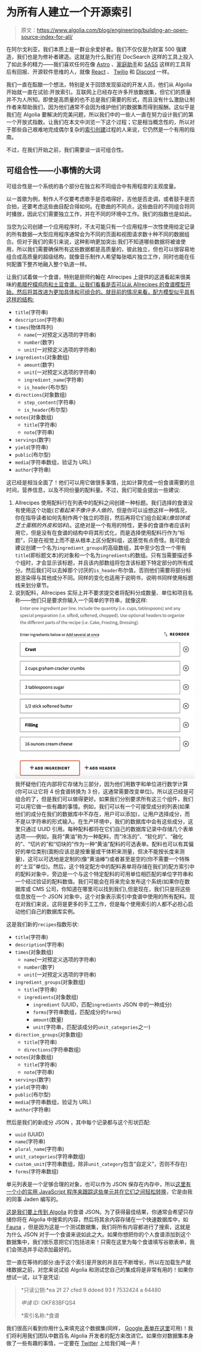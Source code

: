# 为所有人建立一个开源索引

> 原文：<https://www.algolia.com/blog/engineering/building-an-open-source-index-for-all/>

在阿尔戈利亚，我们本质上是一群业余爱好者。我们不仅仅是为财富 500 强建造，我们也是为修补者建造。这就是为什么我们在 DocSearch 这样的工具上投入了如此多的精力——我们喜欢任何在像 [Astro](https://docs.astro.build/en/getting-started/) 、[家庭助手](https://www.home-assistant.io/docs/)和 [SASS](https://sass-lang.com/documentation/) 这样的工具背后有回报、开源软件思维的人，就像 [React](https://reactjs.org/docs/getting-started.html) 、 [Twilio](https://www.twilio.com/docs) 和 [Discord](https://discord.com/developers/docs/intro) 一样。

我们一直在酝酿一个想法，特别是关于回馈发现驱动的开发人员，他们从 Algolia 开始就一直在试验:开放索引。互联网上已经存在许多开放数据集，但它们的质量并不为人所知。即使是高质量的也不总是我们需要的形式，而且没有什么激励让制作者来帮助我们，因为他们通常不会因为维护他们的数据集而得到报酬。这似乎是我们在 Algolia 要解决的完美问题，所以我们中的一些人一直在努力设计我们的第一个开放式指数。让我们在本文中浏览一下这个过程；它是相当概念性的，所以对于那些自己艰难地完成偶尔复杂的[索引创建](https://www.algolia.com/doc/guides/sending-and-managing-data/prepare-your-data/)过程的人来说，它仍然是一个有用的指南。

不过，在我们开始之前，我们需要谈一谈可组合性。

## [](#composability-%e2%80%94-a-big-word-for-small-things)可组合性——小事情的大词

可组合性是一个系统的各个部分在独立和不同组合中有用程度的主观度量。

以一首歌为例，制作人不仅要考虑歌手是否唱得好，吉他是否走调，或者鼓手是否合拍，还要考虑这些曲目配合得如何。在歌曲的不同点，这些曲目的不同组合将同时播放，因此它们需要独立工作，并在不同的环境中工作。我们的指数也是如此。

当您为公司创建一个应用程序时，不太可能只有一个应用程序一次性使用给定记录的所有数据—大型应用程序通常会为不同的页面和视图请求数十种不同的数据组合。但对于我们的索引来说，这种影响更加突出:我们不知道哪些数据将被谁使用，所以我们需要确保所有这些数据都是高质量的，彼此独立，但也可以很容易地组合成高质量的超级结构，就像音乐制作人希望每张唱片独立工作，同时也能在任何配置下整齐地融入整个轨道一样。

让我们试着做一个食谱，特别是厨师约翰在 Allrecipes 上提供的这道看起来很美味的[希腊柠檬鸡肉和土豆食谱。让我们看看是否可以从 Allrecipes 的食谱模型开始，然后将其改进为更加具体和可组合的。就目前的情况来看，配方模型似乎具有这样的结构:](https://www.allrecipes.com/recipe/242352/greek-lemon-chicken-and-potatoes/)

*   `title`(字符串)
*   `description`(字符串)
*   `times`(物体阵列)
    *   `name`(一对预定义选项的字符串)
    *   `number`(数字)
    *   `unit`(一对预定义选项的字符串)
*   `ingredients`(对象数组)
    *   `amount`(数字)
    *   `unit`(一对预定义选项的字符串)
    *   `ingredient_name`(字符串)
    *   `is_header`(布尔型)
*   `directions`(对象数组)
    *   `step_content`(字符串)
    *   `is_header`(布尔型)
*   `notes`(对象数组)
    *   `title`(字符串)
    *   `note`(字符串)
*   `servings`(数字)
*   `yield`(字符串)
*   `public`(布尔型)
*   `media`(字符串数组，验证为 URL)
*   `author`(字符串)

这已经是相当全面了！他们可以用它做很多事情，比如计算完成一份食谱需要的总时间，营养信息，以及不同份量的配料量。不过，我们可能会提出一些建议:

1.  Allrecipes 使用配料行在列表中的配料之间创建一种标题。我们选择的食谱没有使用这个功能(*它看起来不像许多人做的*，但是你可以设想这样一种情况，你在指导读者如何先制作两个独立的项目，然后再将它们组合起来(*像馅饼或芝士蛋糕的外皮和馅料*)。这绝对是一个有用的特性，更多的食谱作者应该利用它，但是没有在食谱的结构中将其形式化，而是选择使用配料行作为“标题”，只是在视觉上而不是从根本上区分配料组，这感觉有点奇怪。我可能会建议创建一个名为`ingredient_groups`的高级数组，其中至少包含一个带有`title`(即标题文本)的对象和一个名为`ingredients`的数组。只有当需要描述多个组时，才会显示该标题，并且该内部数组将包含该标题下特定部分的所有成分。然后我们可以去掉那个讨厌的`is_header`布尔值，否则他们需要将部分标题渲染得与其他成分不同。同样的变化也适用于说明书，说明书同样使用标题线来划分章节。
2.  说到配料，Allrecipes 实际上并不要求提交者将配料分成数量、单位和项目名称——他们只是要求你输入一个简单的字符串，就像这样:![Recipes ingredients input form example](img/198fd0d497c427749603ce8eaf5fba7b.png)我怀疑他们在内部将它存储为三部分，因为他们用数字和单位进行数学计算(你可以让它将 4 份食谱转换为 3 份，这通常需要改变单位)。所以这已经是可组合的了，但是我们可以做得更好。如果我们分别要求所有这三个组件，我们可以用它做一些有趣的事情。例如，我们可以有一个可接受成分的列表(如果他们的成分在我们的数据库中不存在，用户可以添加)，让用户选择成分，而不是以字符串的形式输入。在生产环境中，我们的数据库中会有这些成分，这里只通过 UUID 引用。每种配料都将在它们自己的数据库记录中存储几个表单选项——例如，我将“黄油”称为一种配料，而“冷冻的”、“软化的”、“融化的”、“切片的”和“切块的”作为一种“黄油”配料的可选表单。配料也可以有其偏好的单位类别(面粉应该总是按重量或干体积来测量，但决不能按长度来测量)，这可以可选地是定制的(像“黄油棒”)或者甚至是空的(你不需要一个特殊的“土豆”单位)。然后，这个特定配方中的配料表单将存储在我们的配方索引中的配料对象中，旁边是一个与这个特定配料的可用单位相匹配的单位字符串和一个经过验证的配料数值。我们可能会在将来完全发布这个系统(如果你在数据库或 CMS 公司，你知道在哪里可以找到我们),但是现在，我们只是将这些信息放在一个 JSON 对象中，这个对象表示索引中食谱中使用的所有配料。现在对我们来说，这将是更多的手工工作，但是每个使用索引的人都不必担心启动他们自己的数据库实例。

这是我们新的`recipes`指数形状:

*   `title`(字符串)
*   `description`(字符串)
*   `times`(对象数组)
    *   `name`(一对预定义选项的字符串)
    *   `number`(数字)
    *   `unit`(一对预定义选项的字符串)
*   `ingredient_groups`(对象数组)
    *   `title`(字符串)
    *   `ingredients`(对象数组)
        *   `ingredient` (UUID，匹配`ingredients` JSON 中的一种成分)
        *   `forms`(字符串数组，匹配成分的`forms`)
        *   `amount`(数量)
        *   `unit`(字符串，匹配该成分的`unit_categories`之一)
*   `direction_groups`(对象数组)
    *   `title`(字符串)
    *   `directions`(字符串数组)
*   `notes`(对象数组)
    *   `title`(字符串)
    *   `note`(字符串)
*   `servings`(数字)
*   `yield`(字符串)
*   `public`(布尔型)
*   `media`(字符串数组，验证为 URL)
*   `author`(字符串)

然后是我们的新成分 JSON ，其中每个记录都与这个形状匹配:

*   `uuid` (UUID)
*   `name`(字符串)
*   `plural_name`(字符串)
*   `unit_categories`(字符串数组)
*   `custom_unit`(字符串数组，除非`unit_category`包含“自定义”，否则不存在)
*   `forms`(字符串数组)

单元列表是一个足够合理的对象，也可以作为 JSON 保存在内存中，所以[这里有一个小的实用 JavaScript 程序来跟踪这些单元并在它们之间轻松转换](https://github.com/jadenguitarman/cooking-units/blob/main/units.js)，它是由我的同事 Jaden 编写的。

[这是我们要上传到 Algolia](https://github.com/jadenguitarman/cooking-units/blob/main/recipes.json) 的食谱 JSON。为了获得最佳结果，你通常会希望只存储你将在 Algolia 中搜索的内容，然后将其余内容存储在一个快速数据库中，如 [Fauna](https://fauna.com) ，但是因为这是一个测试数据集，我们将所有内容都进行了搜索，这就是为什么 JSON 对于一个食谱来说如此之大。如果你想把你的个人食谱添加到这个数据集中，我们很乐意把它们包括进来！只需在这里为每个食谱填写谷歌表单，我们会筛选并手动添加最好的。

您一直在等待的部分:由于这个索引是开放的并且在不断增长，所以在加载生产就绪数据之前，对您来说试验 Algolia 和测试您自己的集成将是非常有用的！如果你想试一试，以下是凭证:

> *只读公钥:*ea 2f 27 cfed 9 ddeed 93 f 7532424 a 64480
> 
> *申请 ID:* OKF83BFQS4
> 
> *索引名称:*食谱

我们很高兴看到你用什么来填充这个数据集(同样， [Google 表单在这里](https://forms.gle/5NpnCs963qw3JN2x9)可用)！我们将利用我们团队中数百名 Algolia 开发者的配方来改进它。如果你对数据集本身做了一些有趣的事情，一定要在 [Twitter](https://twitter.com/algolia) 上给我们喊一声！